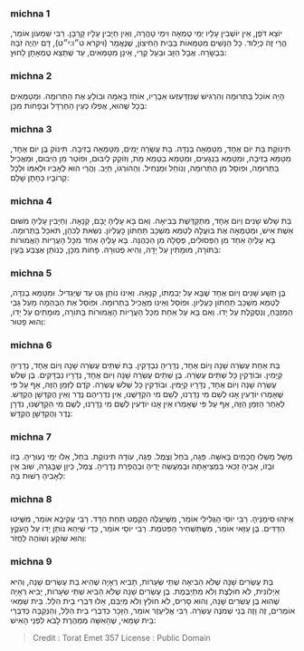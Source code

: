 
### michna 1
יוֹצֵא דֹפֶן, אֵין יוֹשְׁבִין עָלָיו יְמֵי טֻמְאָה וִימֵי טָהֳרָה, וְאֵין חַיָּבִין עָלָיו קָרְבָּן. רַבִּי שִׁמְעוֹן אוֹמֵר, הֲרֵי זֶה כְיָלוּד. כָּל הַנָּשִׁים מִטַּמְּאוֹת בַּבַּיִת הַחִיצוֹן, שֶׁנֶּאֱמַר (ויקרא ט״ו:י״ט), דָּם יִהְיֶה זֹבָהּ בִּבְשָׂרָהּ. אֲבָל הַזָּב וּבַעַל קֶרִי, אֵינָן מִטַּמְּאִים, עַד שֶׁתֵּצֵא טֻמְאָתָן לַחוּץ:  

### michna 2
הָיָה אוֹכֵל בַּתְּרוּמָה וְהִרְגִּישׁ שֶׁנִּזְדַּעְזְעוּ אֵבָרָיו, אוֹחֵז בָּאַמָּה וּבוֹלֵעַ אֶת הַתְּרוּמָה. וּמְטַמְּאִים בְּכָל שֶׁהוּא, אֲפִלּוּ כְעֵין הַחַרְדָּל וּבְפָחוֹת מִכָּן:  

### michna 3
תִּינוֹקֶת בַּת יוֹם אֶחָד, מִטַּמְּאָה בְנִדָּה. בַּת עֲשָׂרָה יָמִים, מִטַּמְּאָה בְזִיבָה. תִּינוֹק בֶּן יוֹם אֶחָד, מִטַּמֵּא בְזִיבָה, וּמִטַּמֵּא בִנְגָעִים, וּמִטַּמֵּא בִטְמֵא מֵת, וְזוֹקֵק לְיִבּוּם, וּפוֹטֵר מִן הַיִּבּוּם, וּמַאֲכִיל בַּתְּרוּמָה, וּפוֹסֵל מִן הַתְּרוּמָה, וְנוֹחֵל וּמַנְחִיל. וְהַהוֹרְגוֹ, חַיָּב. וַהֲרֵי הוּא לְאָבִיו וּלְאִמּוֹ וּלְכָל קְרוֹבָיו כְּחָתָן שָׁלֵם:  

### michna 4
בַּת שָׁלשׁ שָׁנִים וְיוֹם אֶחָד, מִתְקַדֶּשֶׁת בְּבִיאָה. וְאִם בָּא עָלֶיהָ יָבָם, קְנָאָהּ. וְחַיָּבִין עָלֶיהָ מִשּׁוּם אֵשֶׁת אִישׁ, וּמְטַמְּאָה אֶת בּוֹעֲלָהּ לְטַמֵּא מִשְׁכָּב תַּחְתּוֹן כָּעֶלְיוֹן. נִשֵּׂאת לְכֹהֵן, תֹּאכַל בַּתְּרוּמָה. בָּא עָלֶיהָ אַחַד מִן הַפְּסוּלִים, פְּסָלָהּ מִן הַכְּהֻנָּה. בָּא עָלֶיהָ אַחַד מִכָּל הָעֲרָיוֹת הָאֲמוּרוֹת בַּתּוֹרָה, מוּמָתִין עַל יָדָהּ, וְהִיא פְטוּרָה. פָּחוֹת מִכָּן, כְּנוֹתֵן אֶצְבַּע בָּעָיִן:  

### michna 5
בֶּן תֵּשַׁע שָׁנִים וְיוֹם אֶחָד שֶׁבָּא עַל יְבִמְתּוֹ, קְנָאָהּ. וְאֵינוֹ נוֹתֵן גֵּט עַד שֶׁיַּגְדִּיל. וּמִטַּמֵּא בְנִדָּה, לְטַמֵּא מִשְׁכָּב תַּחְתּוֹן כָּעֶלְיוֹן. וּפוֹסֵל וְאֵינוֹ מַאֲכִיל בַּתְּרוּמָה. וּפוֹסֵל אֶת הַבְּהֵמָה מֵעַל גַּבֵּי הַמִּזְבֵּחַ, וְנִסְקֶלֶת עַל יָדוֹ. וְאִם בָּא עַל אַחַת מִכָּל הָעֲרָיוֹת הָאֲמוּרוֹת בַּתּוֹרָה, מוּמָתִים עַל יָדוֹ, וְהוּא פָטוּר:  

### michna 6
בַּת אַחַת עֶשְׂרֵה שָׁנָה וְיוֹם אֶחָד, נְדָרֶיהָ נִבְדָּקִין. בַּת שְׁתֵּים עֶשְׂרֵה שָׁנָה וְיוֹם אֶחָד, נְדָרֶיהָ קַיָּמִין. וּבוֹדְקִין כָּל שְׁתֵּים עֶשְׂרֵה. בֶּן שְׁתֵּים עֶשְׂרֵה שָׁנָה וְיוֹם אֶחָד, נְדָרָיו נִבְדָּקִים. בֶּן שְׁלשׁ עֶשְׂרֵה שָׁנָה וְיוֹם אֶחָד, נְדָרָיו קַיָּמִין. וּבוֹדְקִין כָּל שְׁלשׁ עֶשְׂרֵה. קֹדֶם לַזְּמַן הַזֶּה, אַף עַל פִּי שֶׁאָמְרוּ יוֹדְעִין אָנוּ לְשֵׁם מִי נָדָרְנוּ, לְשֵׁם מִי הִקְדָּשְׁנוּ, אֵין נִדְרֵיהֶם נֶדֶר וְאֵין הֶקְדֵּשָׁן הֶקְדֵּשׁ. לְאַחַר הַזְּמַן הַזֶּה, אַף עַל פִּי שֶׁאָמְרוּ אֵין אָנוּ יוֹדְעִין לְשֶׁם מִי נָדָרְנוּ, לְשֶׁם מִי הִקְדָּשְׁנוּ, נִדְרָן נֶדֶר וְהֶקְדֵּשָׁן הֶקְדֵּשׁ:  

### michna 7
מָשָׁל מָשְׁלוּ חֲכָמִים בָּאִשָּׁה. פַּגָּה, בֹּחַל וְצֶמֶל. פַּגָּה, עוֹדָהּ תִּינוֹקֶת. בֹּחַל, אֵלּוּ יְמֵי נְעוּרֶיהָ. בָּזוֹ וּבָזוֹ, אָבִיהָ זַכַּאי בִּמְצִיאָתָהּ וּבְמַעֲשֵׂה יָדֶיהָ וּבַהֲפָרַת נְדָרֶיהָ. צֶמֶל, כֵּיוָן שֶׁבָּגְרָה, שׁוּב אֵין לְאָבִיהָ רְשׁוּת בָּהּ:  

### michna 8
אֵיזֶהוּ סִימָנֶיהָ. רַבִּי יוֹסֵי הַגְּלִילִי אוֹמֵר, מִשֶּׁיַּעֲלֶה הַקֶּמֶט תַּחַת הַדָּד. רַבִּי עֲקִיבָא אוֹמֵר, מִשֶּׁיַּטּוּ הַדַּדִּים. בֶּן עַזַּאי אוֹמֵר, מִשֶּׁתַּשְׁחִיר הַפִּטֹּמֶת. רַבִּי יוֹסֵי אוֹמֵר, כְּדֵי שֶׁיְּהֵא נוֹתֵן יָדוֹ עַל הָעֹקֶץ וְהוּא שׁוֹקֵעַ וְשׁוֹהֶה לַחֲזֹר:  

### michna 9
בַּת עֶשְׂרִים שָׁנָה שֶׁלֹּא הֵבִיאָה שְׁתֵּי שְׂעָרוֹת, תָּבִיא רְאָיָה שֶׁהִיא בַת עֶשְׂרִים שָׁנָה, וְהִיא אַיְלוֹנִית, לֹא חוֹלֶצֶת וְלֹא מִתְיַבֶּמֶת. בֶּן עֶשְׂרִים שָׁנָה שֶׁלֹּא הֵבִיא שְׁתֵּי שְׂעָרוֹת, יָבִיא רְאָיָה שֶׁהוּא בֶן עֶשְׂרִים שָׁנָה, וְהוּא סָרִיס, לֹא חוֹלֵץ וְלֹא מְיַבֵּם, אֵלּוּ דִּבְרֵי בֵית הִלֵּל. בֵּית שַׁמַּאי אוֹמְרִים, זֶה וָזֶה בְּנֵי שְׁמֹנֶה עֶשְׂרֵה. רַבִּי אֱלִיעֶזֶר אוֹמֵר, הַזָּכָר כְּדִבְרֵי בֵית הִלֵּל, וְהַנְּקֵבָה כְּדִבְרֵי בֵית שַׁמַּאי, שֶׁהָאִשָּׁה מְמַהֶרֶת לָבֹא לִפְנֵי הָאִישׁ:  

>Credit : Torat Emet 357
>License : Public Domain 
